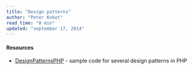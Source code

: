 ```yaml
---
title: "Design patterns"
author: "Peter Kokot"
read_time: "0 min"
updated: "september 17, 2014"
---
```


#### Resources

* [DesignPatternsPHP](https://github.com/domnikl/DesignPatternsPHP) - sample code for several design patterns in PHP

